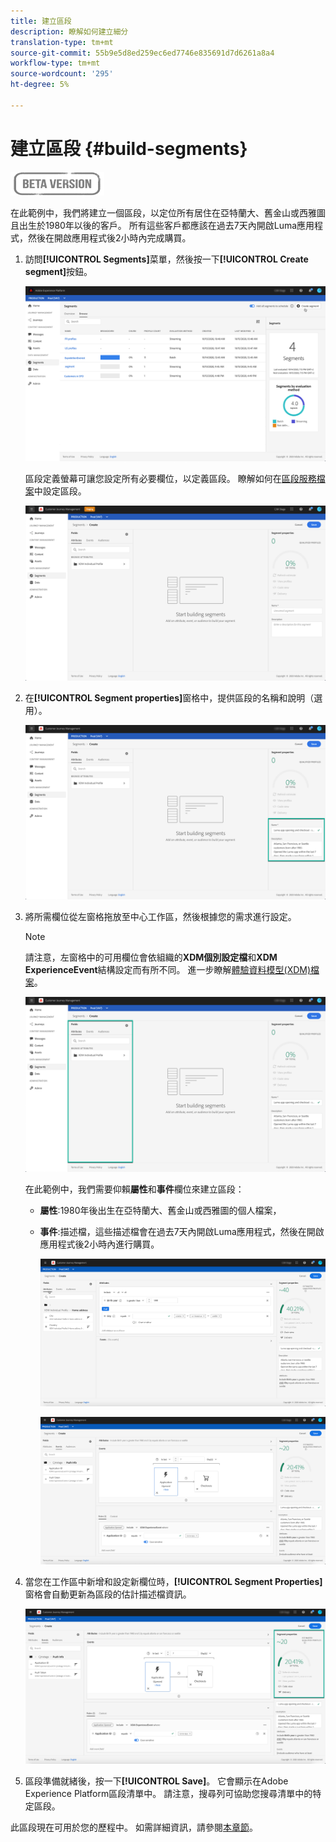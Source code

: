 ```yaml
---
title: 建立區段
description: 瞭解如何建立細分
translation-type: tm+mt
source-git-commit: 55b9e5d8ed259ec6ed7746e835691d7d6261a8a4
workflow-type: tm+mt
source-wordcount: '295'
ht-degree: 5%

---
```


# 建立區段 {#build-segments}

![](../assets/do-not-localize/badge.png)

在此範例中，我們將建立一個區段，以定位所有居住在亞特蘭大、舊金山或西雅圖且出生於1980年以後的客戶。 所有這些客戶都應該在過去7天內開啟Luma應用程式，然後在開啟應用程式後2小時內完成購買。

1. 訪問&#x200B;**[!UICONTROL Segments]**&#x200B;菜單，然後按一下&#x200B;**[!UICONTROL Create segment]**&#x200B;按鈕。

   ![](../assets/create-segment.png)

   區段定義螢幕可讓您設定所有必要欄位，以定義區段。 瞭解如何在[區段服務檔案](https://experienceleague.adobe.com/docs/experience-platform/segmentation/ui/overview.html)中設定區段。

   ![](../assets/segment-builder.png)

1. 在&#x200B;**[!UICONTROL Segment properties]**&#x200B;窗格中，提供區段的名稱和說明（選用）。

   ![](../assets/segment-properties.png)

1. 將所需欄位從左窗格拖放至中心工作區，然後根據您的需求進行設定。

   >[!NOTE]
   >
   >請注意，左窗格中的可用欄位會依組織的&#x200B;**XDM個別設定檔**&#x200B;和&#x200B;**XDM ExperienceEvent**&#x200B;結構設定而有所不同。  進一步瞭解[體驗資料模型(XDM)檔案](https://experienceleague.adobe.com/docs/experience-platform/xdm/home.html?lang=zh-Hant)。

   ![](../assets/drag-fields.png)

   在此範例中，我們需要仰賴&#x200B;**屬性**&#x200B;和&#x200B;**事件**&#x200B;欄位來建立區段：

   * **屬性**:1980年後出生在亞特蘭大、舊金山或西雅圖的個人檔案，
   * **事件**:描述檔，這些描述檔會在過去7天內開啟Luma應用程式，然後在開啟應用程式後2小時內進行購買。

      ![](../assets/add-attributes.png)

      ![](../assets/add-events.png)

1. 當您在工作區中新增和設定新欄位時，**[!UICONTROL Segment Properties]**&#x200B;窗格會自動更新為區段的估計描述檔資訊。

   ![](../assets/segment-estimate.png)

1. 區段準備就緒後，按一下&#x200B;**[!UICONTROL Save]**。 它會顯示在Adobe Experience Platform區段清單中。 請注意，搜尋列可協助您搜尋清單中的特定區段。

此區段現在可用於您的歷程中。 如需詳細資訊，請參閱[本章節](../segment/about-segments.md)。
